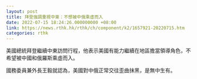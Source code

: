 ```yaml
---
layout: post
title: 拜登強調重視中東：不想被中俄乘虛而入　
date: 2022-07-15 18:24:26.000000000 +08:00
link: https://news.rthk.hk/rthk/ch/component/k2/1657921-20220715.htm
categories: rthk
---
```


美國總統拜登繼續中東訪問行程，他表示美國有能力繼續在地區擔當領導角色，不希望被中國和俄羅斯乘虛而入。

國務委員兼外長王毅就認為，美國對中俄正常交往歪曲抹黑，是無中生有。

